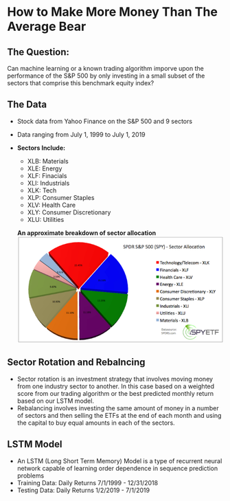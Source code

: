 # How to Make More Money Than The Average Bear
## The Question:
Can machine learning or a known trading algorithm imporve upon the performance of the S&P 500 by only investing in a small subset of the sectors that comprise this benchmark equity index?
## The Data 
- Stock data from Yahoo Finance on the S&P 500 and 9 sectors 
- Data ranging from July 1, 1999 to July 1, 2019
- **Sectors Include:** 
  - XLB: Materials
  - XLE: Energy 
  - XLF: Finacials 
  - XLI: Industrials 
  - XLK: Tech
  - XLP: Consumer Staples 
  - XLV: Health Care
  - XLY: Consumer Discretionary 
  - XLU: Utilities 
  
  **An approximate breakdown of sector allocation**
 ![Sectors](Images/Sector-Allocation-SPY.png)
## Sector Rotation and Rebalncing
 - Sector rotation is an investment strategy that involves moving money from one industry sector to another. In this case based on a weighted score from our trading algorithm or the best predicted monthly return based on our LSTM model.
- Rebalancing involves investing the same amount of money in a number of sectors and then selling the ETFs at the end of each month and using the capital to buy equal amounts in each of the sectors.  
## LSTM Model 
- An LSTM (Long Short Term Memory) Model is a type of recurrent neural network capable of learning order dependence in sequence prediction problems 
- Training Data: Daily Returns 7/1/1999 - 12/31/2018
- Testing Data: Daily Returns 1/2/2019 - 7/1/2019
